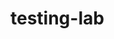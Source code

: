 # testing-lab

<!-- Step 1 
2 high level (broad) tests
high level - tested fields entry on enter wanted. 
Optional fields are erroring out as required but they are optional and also do not have the blue required fields.

2 low level (specific) tests

1 smoke/sanity test (basic run through of the whole site)
cancel wanted screen does not correctly accept fields when all entered. Still get error that one optional field is required when there is no optional field available. All 3 are required.
-->